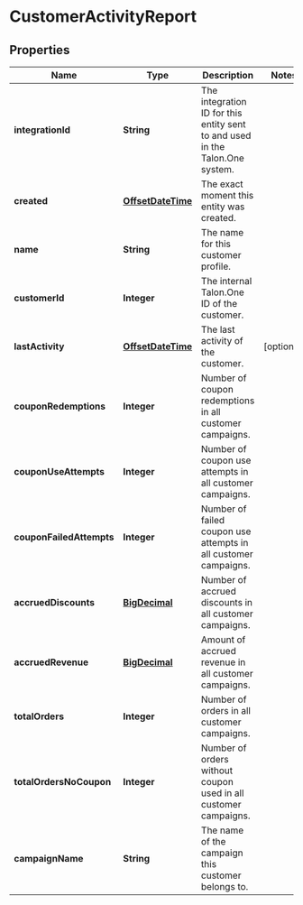 

# CustomerActivityReport

## Properties

Name | Type | Description | Notes
------------ | ------------- | ------------- | -------------
**integrationId** | **String** | The integration ID for this entity sent to and used in the Talon.One system. | 
**created** | [**OffsetDateTime**](OffsetDateTime.md) | The exact moment this entity was created. | 
**name** | **String** | The name for this customer profile. | 
**customerId** | **Integer** | The internal Talon.One ID of the customer. | 
**lastActivity** | [**OffsetDateTime**](OffsetDateTime.md) | The last activity of the customer. |  [optional]
**couponRedemptions** | **Integer** | Number of coupon redemptions in all customer campaigns. | 
**couponUseAttempts** | **Integer** | Number of coupon use attempts in all customer campaigns. | 
**couponFailedAttempts** | **Integer** | Number of failed coupon use attempts in all customer campaigns. | 
**accruedDiscounts** | [**BigDecimal**](BigDecimal.md) | Number of accrued discounts in all customer campaigns. | 
**accruedRevenue** | [**BigDecimal**](BigDecimal.md) | Amount of accrued revenue in all customer campaigns. | 
**totalOrders** | **Integer** | Number of orders in all customer campaigns. | 
**totalOrdersNoCoupon** | **Integer** | Number of orders without coupon used in all customer campaigns. | 
**campaignName** | **String** | The name of the campaign this customer belongs to. | 




